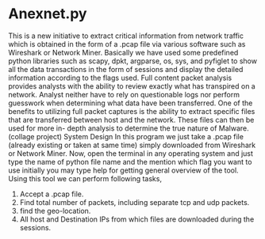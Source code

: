 # Anexnet.py
This is a new initiative to extract critical information from network traffic which is obtained in the form of a .pcap file via various software such as Wireshark or Network Miner. Basically we have used some predefined python libraries such as scapy, dpkt, argparse, os, sys, and pyfiglet to show all the data transactions in the form of sessions and display the detailed information according to the flags used.  Full content packet analysis provides analysts with the ability to review exactly what has transpired on a network. Analyst neither have to rely on questionable logs nor perform guesswork when determining what data have been transferred. One of the benefits to utilizing full packet captures is the ability to extract specific files that are transferred between host and the network. These files can then be used for more in- depth analysis to determine the true nature of Malware.(collage project)
System Design
In this program we just take a .pcap file (already existing or taken
at same time) simply downloaded from Wireshark or Network Miner.
Now, open the terminal in any operating system and just type the name
of python file name and the mention which flag you want to use initially
you may type help for getting general overview of the tool.
Using this tool we can perform following tasks,
1) Accept a .pcap file.
2) Find total number of packets, including separate tcp and udp packets.
3) find the geo-location.
4) All host and Destination IPs from which files are downloaded during
the sessions.

